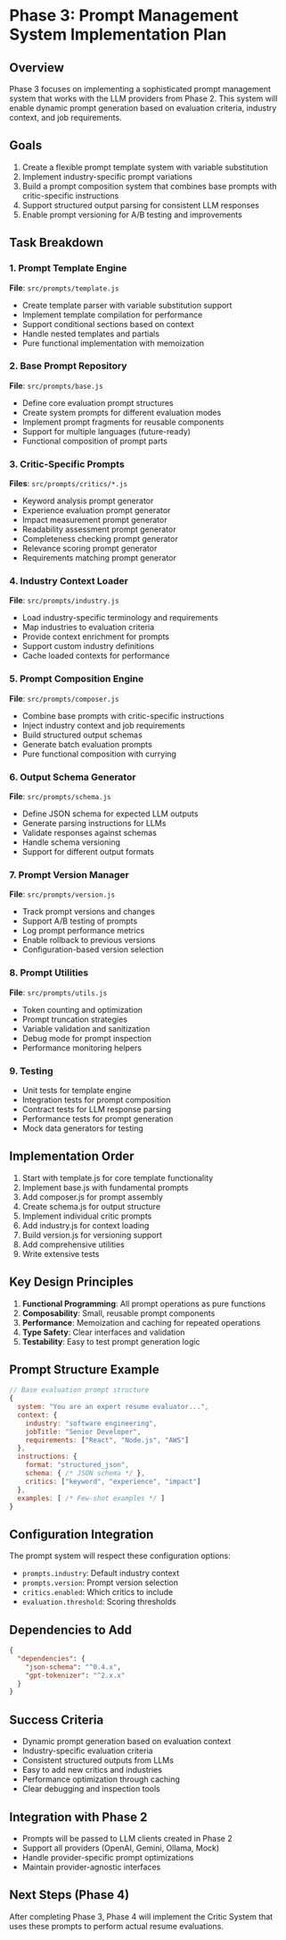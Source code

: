 # Phase 3: Prompt Management System Implementation Plan

## Overview
Phase 3 focuses on implementing a sophisticated prompt management system that works with the LLM providers from Phase 2. This system will enable dynamic prompt generation based on evaluation criteria, industry context, and job requirements.

## Goals
1. Create a flexible prompt template system with variable substitution
2. Implement industry-specific prompt variations
3. Build a prompt composition system that combines base prompts with critic-specific instructions
4. Support structured output parsing for consistent LLM responses
5. Enable prompt versioning for A/B testing and improvements

## Task Breakdown

### 1. Prompt Template Engine
**File**: `src/prompts/template.js`
- Create template parser with variable substitution support
- Implement template compilation for performance
- Support conditional sections based on context
- Handle nested templates and partials
- Pure functional implementation with memoization

### 2. Base Prompt Repository
**File**: `src/prompts/base.js`
- Define core evaluation prompt structures
- Create system prompts for different evaluation modes
- Implement prompt fragments for reusable components
- Support for multiple languages (future-ready)
- Functional composition of prompt parts

### 3. Critic-Specific Prompts
**Files**: `src/prompts/critics/*.js`
- Keyword analysis prompt generator
- Experience evaluation prompt generator
- Impact measurement prompt generator
- Readability assessment prompt generator
- Completeness checking prompt generator
- Relevance scoring prompt generator
- Requirements matching prompt generator

### 4. Industry Context Loader
**File**: `src/prompts/industry.js`
- Load industry-specific terminology and requirements
- Map industries to evaluation criteria
- Provide context enrichment for prompts
- Support custom industry definitions
- Cache loaded contexts for performance

### 5. Prompt Composition Engine
**File**: `src/prompts/composer.js`
- Combine base prompts with critic-specific instructions
- Inject industry context and job requirements
- Build structured output schemas
- Generate batch evaluation prompts
- Pure functional composition with currying

### 6. Output Schema Generator
**File**: `src/prompts/schema.js`
- Define JSON schema for expected LLM outputs
- Generate parsing instructions for LLMs
- Validate responses against schemas
- Handle schema versioning
- Support for different output formats

### 7. Prompt Version Manager
**File**: `src/prompts/version.js`
- Track prompt versions and changes
- Support A/B testing of prompts
- Log prompt performance metrics
- Enable rollback to previous versions
- Configuration-based version selection

### 8. Prompt Utilities
**File**: `src/prompts/utils.js`
- Token counting and optimization
- Prompt truncation strategies
- Variable validation and sanitization
- Debug mode for prompt inspection
- Performance monitoring helpers

### 9. Testing
- Unit tests for template engine
- Integration tests for prompt composition
- Contract tests for LLM response parsing
- Performance tests for prompt generation
- Mock data generators for testing

## Implementation Order
1. Start with template.js for core template functionality
2. Implement base.js with fundamental prompts
3. Add composer.js for prompt assembly
4. Create schema.js for output structure
5. Implement individual critic prompts
6. Add industry.js for context loading
7. Build version.js for versioning support
8. Add comprehensive utilities
9. Write extensive tests

## Key Design Principles
1. **Functional Programming**: All prompt operations as pure functions
2. **Composability**: Small, reusable prompt components
3. **Performance**: Memoization and caching for repeated operations
4. **Type Safety**: Clear interfaces and validation
5. **Testability**: Easy to test prompt generation logic

## Prompt Structure Example
```javascript
// Base evaluation prompt structure
{
  system: "You are an expert resume evaluator...",
  context: {
    industry: "software engineering",
    jobTitle: "Senior Developer",
    requirements: ["React", "Node.js", "AWS"]
  },
  instructions: {
    format: "structured_json",
    schema: { /* JSON schema */ },
    critics: ["keyword", "experience", "impact"]
  },
  examples: [ /* Few-shot examples */ ]
}
```

## Configuration Integration
The prompt system will respect these configuration options:
- `prompts.industry`: Default industry context
- `prompts.version`: Prompt version selection
- `critics.enabled`: Which critics to include
- `evaluation.threshold`: Scoring thresholds

## Dependencies to Add
```json
{
  "dependencies": {
    "json-schema": "^0.4.x",
    "gpt-tokenizer": "^2.x.x"
  }
}
```

## Success Criteria
- Dynamic prompt generation based on evaluation context
- Industry-specific evaluation criteria
- Consistent structured outputs from LLMs
- Easy to add new critics and industries
- Performance optimization through caching
- Clear debugging and inspection tools

## Integration with Phase 2
- Prompts will be passed to LLM clients created in Phase 2
- Support all providers (OpenAI, Gemini, Ollama, Mock)
- Handle provider-specific prompt optimizations
- Maintain provider-agnostic interfaces

## Next Steps (Phase 4)
After completing Phase 3, Phase 4 will implement the Critic System that uses these prompts to perform actual resume evaluations.